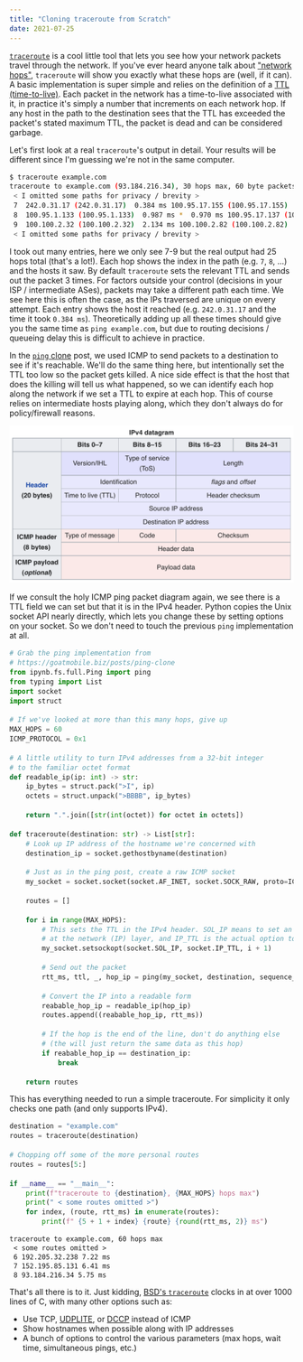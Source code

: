```yaml
---
title: "Cloning traceroute from Scratch"
date: 2021-07-25
---
```


[`traceroute`](https://en.wikipedia.org/wiki/Traceroute) is a cool little tool that lets you see how your network packets travel through the network. If you've ever heard anyone talk about ["network hops"](https://en.wikipedia.org/wiki/Hop_(networking)), `traceroute` will show you exactly what these hops are (well, if it can). A basic implementation is super simple and relies on the definition of a [TTL (time-to-live)](https://en.wikipedia.org/wiki/Time_to_live). Each packet in the network has a time-to-live associated with it, in practice it's simply a number that increments on each network hop. If any host in the path to the destination sees that the TTL has exceeded the packet's stated maximum TTL, the packet is dead and can be considered garbage.

Let's first look at a real `traceroute`'s output in detail. Your results will be different since I'm guessing we're not in the same computer.

```bash
$ traceroute example.com
traceroute to example.com (93.184.216.34), 30 hops max, 60 byte packets
 < I omitted some paths for privacy / brevity >
 7  242.0.31.17 (242.0.31.17)  0.384 ms 100.95.17.155 (100.95.17.155)  0.689 ms 100.95.1.145 (100.95.1.145)  0.961 ms
 8  100.95.1.133 (100.95.1.133)  0.987 ms *  0.970 ms 100.95.17.137 (100.95.17.137)  0.290 ms
 9  100.100.2.32 (100.100.2.32)  2.134 ms 100.100.2.82 (100.100.2.82)  0.895 ms 100.100.2.40 (100.100.2.40)  0.876 ms
 < I omitted some paths for privacy / brevity >
```

I took out many entries, here we only see 7-9 but the real output had 25 hops total (that's a lot!). Each hop shows the index in the path (e.g. `7`, `8`, ...) and the hosts it saw. By default `traceroute` sets the relevant TTL and sends out the packet 3 times. For factors outside your control (decisions in your ISP / intermediate ASes), packets may take a different path each time. We see here this is often the case, as the IPs traversed are unique on every attempt. Each entry shows the host it reached (e.g. `242.0.31.17` and the time it took `0.384 ms`). Theoretically adding up all these times should give you the same time as `ping example.com`, but due to routing decisions / queueing delay this is difficult to achieve in practice.

In the [`ping` clone](/posts/ping-clone/) post, we used ICMP to send packets to a destination to see if it's reachable. We'll do the same thing here, but intentionally set the TTL too low so the packet gets killed. A nice side effect is that the host that does the killing will tell us what happened, so we can identify each hop along the network if we set a TTL to expire at each hop. This of course relies on intermediate hosts playing along, which they don't always do for policy/firewall reasons.

![image.png](image.png)

If we consult the holy ICMP ping packet diagram again, we see there is a TTL field we can set but that it is in the IPv4 header. Python copies the Unix socket API nearly directly, which lets you change these by setting options on your socket. So we don't need to touch the previous `ping` implementation at all.

```python
# Grab the ping implementation from
# https://goatmobile.biz/posts/ping-clone
from ipynb.fs.full.Ping import ping
from typing import List
import socket
import struct

# If we've looked at more than this many hops, give up
MAX_HOPS = 60
ICMP_PROTOCOL = 0x1

# A little utility to turn IPv4 addresses from a 32-bit integer
# to the familiar octet format
def readable_ip(ip: int) -> str:
    ip_bytes = struct.pack(">I", ip)
    octets = struct.unpack(">BBBB", ip_bytes)

    return ".".join([str(int(octet)) for octet in octets])

def traceroute(destination: str) -> List[str]:
    # Look up IP address of the hostname we're concerned with
    destination_ip = socket.gethostbyname(destination)

    # Just as in the ping post, create a raw ICMP socket
    my_socket = socket.socket(socket.AF_INET, socket.SOCK_RAW, proto=ICMP_PROTOCOL)
    
    routes = []
    
    for i in range(MAX_HOPS):
        # This sets the TTL in the IPv4 header. SOL_IP means to set an option
        # at the network (IP) layer, and IP_TTL is the actual option to set
        my_socket.setsockopt(socket.SOL_IP, socket.IP_TTL, i + 1)
        
        # Send out the packet
        rtt_ms, ttl, _, hop_ip = ping(my_socket, destination, sequence_number=i)
        
        # Convert the IP into a readable form
        reabable_hop_ip = readable_ip(hop_ip)
        routes.append((reabable_hop_ip, rtt_ms))
        
        # If the hop is the end of the line, don't do anything else
        # (the will just return the same data as this hop)
        if reabable_hop_ip == destination_ip:
            break
    
    return routes
```

This has everything needed to run a simple traceroute. For simplicity it only checks one path (and only supports IPv4).

```python
destination = "example.com"
routes = traceroute(destination)

# Chopping off some of the more personal routes
routes = routes[5:]

if __name__ == "__main__":
    print(f"traceroute to {destination}, {MAX_HOPS} hops max")
    print(" < some routes omitted >")
    for index, (route, rtt_ms) in enumerate(routes):
        print(f" {5 + 1 + index} {route} {round(rtt_ms, 2)} ms")
```

    traceroute to example.com, 60 hops max
     < some routes omitted >
     6 192.205.32.238 7.22 ms
     7 152.195.85.131 6.41 ms
     8 93.184.216.34 5.75 ms

That's all there is to it. Just kidding, [BSD's `traceroute`](https://github.com/openbsd/src/blob/master/usr.sbin/traceroute/traceroute.c) clocks in at over 1000 lines of C, with many other options such as:
* Use TCP, [UDPLITE](https://en.wikipedia.org/wiki/UDP-Lite), or [DCCP](https://en.wikipedia.org/wiki/Datagram_Congestion_Control_Protocol) instead of ICMP
* Show hostnames when possible along with IP addresses
* A bunch of options to control the various parameters (max hops, wait time, simultaneous pings, etc.)
